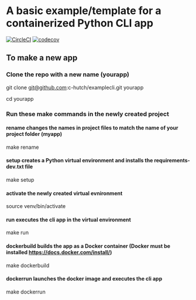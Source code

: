 # A basic example/template for a containerized Python CLI app

[![CircleCI](https://circleci.com/gh/c-hutch/examplecli/tree/master.svg?style=svg)](https://circleci.com/gh/c-hutch/examplecli/tree/master)
[![codecov](https://codecov.io/gh/c-hutch/examplecli/branch/master/graph/badge.svg)](https://codecov.io/gh/c-hutch/examplecli)


## To make a new app

### Clone the repo with a new name (yourapp) 
git clone git@github.com:c-hutch/examplecli.git yourapp

cd yourapp

### Run these make commands in the newly created project

#### rename changes the names in project files to match the name of your project folder (myapp) 
make rename

#### setup creates a Python virtual environment and installs the requirements-dev.txt file
make setup

#### activate the newly created virtual evnironment
source venv/bin/activate

#### run executes the cli app in the virtual environment
make run

#### dockerbuild builds the app as a Docker container (Docker must be installed https://docs.docker.com/install/)
make dockerbuild

#### dockerrun launches the docker image and executes the cli app
make dockerrun

